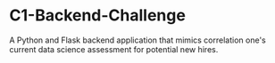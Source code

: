 # C1-Backend-Challenge
A Python and Flask backend application that mimics correlation one's current data science assessment for potential new hires.
